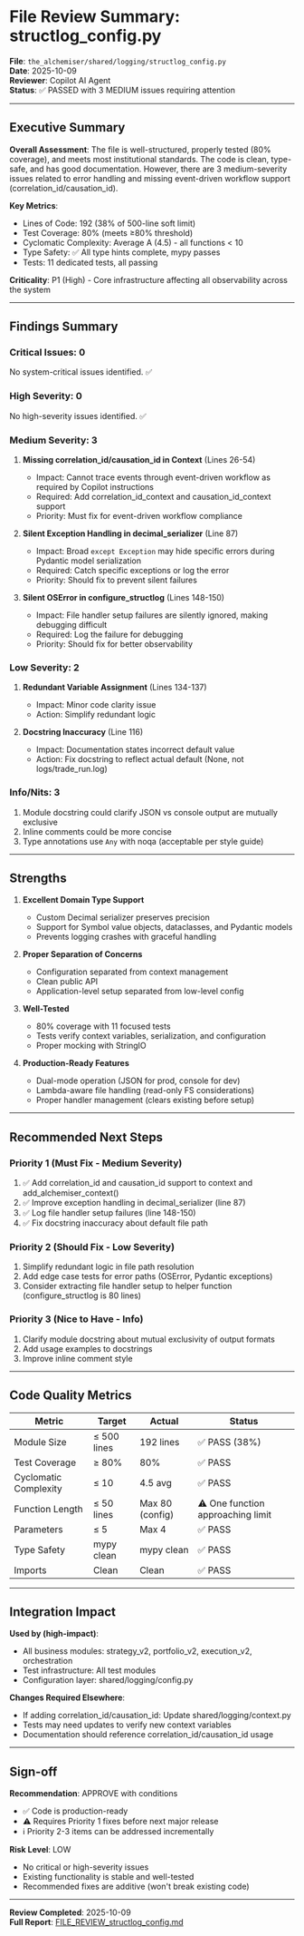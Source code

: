 # File Review Summary: structlog_config.py

**File**: `the_alchemiser/shared/logging/structlog_config.py`  
**Date**: 2025-10-09  
**Reviewer**: Copilot AI Agent  
**Status**: ✅ PASSED with 3 MEDIUM issues requiring attention

---

## Executive Summary

**Overall Assessment**: The file is well-structured, properly tested (80% coverage), and meets most institutional standards. The code is clean, type-safe, and has good documentation. However, there are 3 medium-severity issues related to error handling and missing event-driven workflow support (correlation_id/causation_id).

**Key Metrics**:
- Lines of Code: 192 (38% of 500-line soft limit)
- Test Coverage: 80% (meets ≥80% threshold)
- Cyclomatic Complexity: Average A (4.5) - all functions < 10
- Type Safety: ✅ All type hints complete, mypy passes
- Tests: 11 dedicated tests, all passing

**Criticality**: P1 (High) - Core infrastructure affecting all observability across the system

---

## Findings Summary

### Critical Issues: 0
No system-critical issues identified. ✅

### High Severity: 0
No high-severity issues identified. ✅

### Medium Severity: 3

1. **Missing correlation_id/causation_id in Context** (Lines 26-54)
   - Impact: Cannot trace events through event-driven workflow as required by Copilot instructions
   - Required: Add correlation_id_context and causation_id_context support
   - Priority: Must fix for event-driven workflow compliance

2. **Silent Exception Handling in decimal_serializer** (Line 87)
   - Impact: Broad `except Exception` may hide specific errors during Pydantic model serialization
   - Required: Catch specific exceptions or log the error
   - Priority: Should fix to prevent silent failures

3. **Silent OSError in configure_structlog** (Lines 148-150)
   - Impact: File handler setup failures are silently ignored, making debugging difficult
   - Required: Log the failure for debugging
   - Priority: Should fix for better observability

### Low Severity: 2

1. **Redundant Variable Assignment** (Lines 134-137)
   - Impact: Minor code clarity issue
   - Action: Simplify redundant logic

2. **Docstring Inaccuracy** (Line 116)
   - Impact: Documentation states incorrect default value
   - Action: Fix docstring to reflect actual default (None, not logs/trade_run.log)

### Info/Nits: 3

1. Module docstring could clarify JSON vs console output are mutually exclusive
2. Inline comments could be more concise
3. Type annotations use `Any` with noqa (acceptable per style guide)

---

## Strengths

1. **Excellent Domain Type Support**
   - Custom Decimal serializer preserves precision
   - Support for Symbol value objects, dataclasses, and Pydantic models
   - Prevents logging crashes with graceful handling

2. **Proper Separation of Concerns**
   - Configuration separated from context management
   - Clean public API
   - Application-level setup separated from low-level config

3. **Well-Tested**
   - 80% coverage with 11 focused tests
   - Tests verify context variables, serialization, and configuration
   - Proper mocking with StringIO

4. **Production-Ready Features**
   - Dual-mode operation (JSON for prod, console for dev)
   - Lambda-aware file handling (read-only FS considerations)
   - Proper handler management (clears existing before setup)

---

## Recommended Next Steps

### Priority 1 (Must Fix - Medium Severity)
1. ✅ Add correlation_id and causation_id support to context and add_alchemiser_context()
2. ✅ Improve exception handling in decimal_serializer (line 87)
3. ✅ Log file handler setup failures (line 148-150)
4. ✅ Fix docstring inaccuracy about default file path

### Priority 2 (Should Fix - Low Severity)
1. Simplify redundant logic in file path resolution
2. Add edge case tests for error paths (OSError, Pydantic exceptions)
3. Consider extracting file handler setup to helper function (configure_structlog is 80 lines)

### Priority 3 (Nice to Have - Info)
1. Clarify module docstring about mutual exclusivity of output formats
2. Add usage examples to docstrings
3. Improve inline comment style

---

## Code Quality Metrics

| Metric | Target | Actual | Status |
|--------|--------|--------|--------|
| Module Size | ≤ 500 lines | 192 lines | ✅ PASS (38%) |
| Test Coverage | ≥ 80% | 80% | ✅ PASS |
| Cyclomatic Complexity | ≤ 10 | 4.5 avg | ✅ PASS |
| Function Length | ≤ 50 lines | Max 80 (config) | ⚠️ One function approaching limit |
| Parameters | ≤ 5 | Max 4 | ✅ PASS |
| Type Safety | mypy clean | mypy clean | ✅ PASS |
| Imports | Clean | Clean | ✅ PASS |

---

## Integration Impact

**Used by (high-impact)**:
- All business modules: strategy_v2, portfolio_v2, execution_v2, orchestration
- Test infrastructure: All test modules
- Configuration layer: shared/logging/config.py

**Changes Required Elsewhere**:
- If adding correlation_id/causation_id: Update shared/logging/context.py
- Tests may need updates to verify new context variables
- Documentation should reference correlation_id/causation_id usage

---

## Sign-off

**Recommendation**: APPROVE with conditions
- ✅ Code is production-ready
- ⚠️ Requires Priority 1 fixes before next major release
- ℹ️ Priority 2-3 items can be addressed incrementally

**Risk Level**: LOW
- No critical or high-severity issues
- Existing functionality is stable and well-tested
- Recommended fixes are additive (won't break existing code)

---

**Review Completed**: 2025-10-09  
**Full Report**: [FILE_REVIEW_structlog_config.md](./FILE_REVIEW_structlog_config.md)
